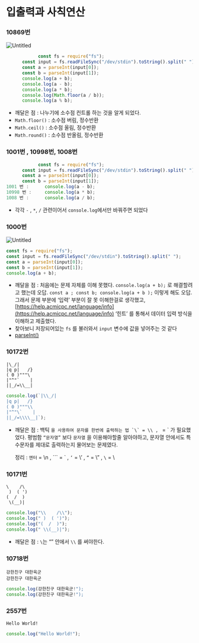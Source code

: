 # 입출력과 사칙연산

### 10869번

![Untitled](https://s3.us-west-2.amazonaws.com/secure.notion-static.com/d7068965-3f81-44fd-b040-abc21c6d2530/Untitled.png?X-Amz-Algorithm=AWS4-HMAC-SHA256&X-Amz-Content-Sha256=UNSIGNED-PAYLOAD&X-Amz-Credential=AKIAT73L2G45EIPT3X45%2F20220109%2Fus-west-2%2Fs3%2Faws4_request&X-Amz-Date=20220109T134931Z&X-Amz-Expires=86400&X-Amz-Signature=ec8b8067a88c41eadf0f403abfc05cee5a0a2d6c125fd454cf37c1642551bb39&X-Amz-SignedHeaders=host&response-content-disposition=filename%20%3D%22Untitled.png%22&x-id=GetObject)

```jsx
			const fs = require("fs");
      const input = fs.readFileSync("/dev/stdin").toString().split(" ");
      const a = parseInt(input[0]);
      const b = parseInt(input[1]);
      console.log(a + b);
      console.log(a - b);
      console.log(a * b);
      console.log(Math.floor(a / b));
      console.log(a % b);
```

- 깨달은 점 : 나누기에 소수점 컨트롤 하는 것을 알게 되었다.
- `Math.floor()` : 소수점 버림, 정수반환
- `Math.ceil()` :  소수점 올림, 정수반환
- `Math.round()` : 소수점 반올림, 정수반환

### 1001번 , 10998번, 1008번

```jsx
			const fs = require("fs");
      const input = fs.readFileSync("/dev/stdin").toString().split(" ");
      const a = parseInt(input[0]);
      const b = parseInt(input[1]);
1001 번 :      console.log(a - b);
10998 번 :     console.log(a * b);
1008 번 :      console.log(a / b);
```

- 각각 `-` , `*`, `/` 관련이어서  `console.log`에서만 바꿔주면 되었다

### 1000번
![Untitled](https://s3.us-west-2.amazonaws.com/secure.notion-static.com/7a296734-7298-43bd-b3b5-ccb5b11828fb/Untitled.png?X-Amz-Algorithm=AWS4-HMAC-SHA256&X-Amz-Content-Sha256=UNSIGNED-PAYLOAD&X-Amz-Credential=AKIAT73L2G45EIPT3X45%2F20220108%2Fus-west-2%2Fs3%2Faws4_request&X-Amz-Date=20220108T124702Z&X-Amz-Expires=86400&X-Amz-Signature=6a4af0e22bbe2cc58761f752ca947892b02992ffa0e26a796d23290314149c44&X-Amz-SignedHeaders=host&response-content-disposition=filename%20%3D%22Untitled.png%22&x-id=GetObject)

```jsx
const fs = require("fs");
const input = fs.readFileSync("/dev/stdin").toString().split(" ");
const a = parseInt(input[0]);
const b = parseInt(input[1]);
console.log(a + b);
```

- 깨달을 점 :
  처음에는 문제 자체를 이해 못했다. `console.log(a + b);` 로 해결할려고 했는데 오답.
  `const a ; const b; console.log(a + b );` 이렇게 해도 오답.
  그래서 문제 부분에 ‘입력’ 부분이 잘 못 이해한걸로 생각했고,
  [https://help.acmicpc.net/language/info](https://help.acmicpc.net/language/info) ‘힌트’ 를 통해서 데이터 입력 방식을 이해하고 제출했다.
- 찾아보니 저장되어있는 `fs` 를 불러와서 `input` 변수에 값을 넣어주는 것 같다
- [parseInt()](https://www.notion.so/parseInt-b4df77c6e5a648f4b96cbf7783c00c67)

### 10172번

```
|\_/|
|q p|   /}
( 0 )"""\
|"^"`    |
||_/=\\__|
```

```jsx
console.log(`|\\_/|
|q p|   /}
( 0 )"""\\
|"^"\`    |
||_/=\\\\__|`);
```

- 깨달은 점 :
  백틱 `` 을 사용하여 문자를 한번에 출력하는 법 `\` = \\ ,  `` = \` 가 필요했었다. 
  평범함 `“문자열”` 보다 `문자열` 을 이용해야할줄 알아야하고, 문자열 안에서도 특수문자를 제대로 출력하는지 물어보는 문제였다.
  
  정리 : `엔터` = \n , ``` = \` , `‘` = \’ , `“` = \” , `\` = \\

### 10171번

```
\    /\
 )  ( ')
(  /  )
 \(__)|
```

```jsx
console.log("\\    /\\");
console.log(" )  ( ')");
console.log("(  /  )");
console.log(" \\(__)|");
```

- 깨달은 점 : `\`는 “” 안에서 `\\` 를 써야한다.

### 10718번

```
강한친구 대한육군
강한친구 대한육군
```

```jsx
console.log(강한친구 대한육군!");
console.log(강한친구 대한육군!");
```

### 2557번

`Hello World!`

```jsx
console.log("Hello World!");
```
